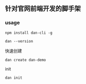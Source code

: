 ## 针对官网前端开发的脚手架

### usage
```
npm install dan-cli -g
```
```
dan --version
```

快速创建
```
dan create dan-demo
```
init
```
dan init 
```